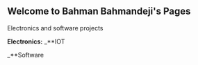 ## Welcome to Bahman Bahmandeji's Pages

Electronics and software projects

**Electronics:**
_**IOT

_**Software
